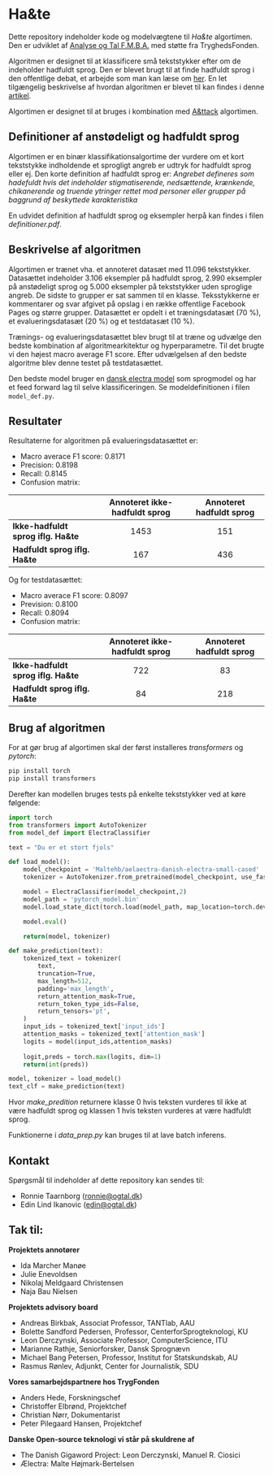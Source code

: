 # Ha&te
Dette repository indeholder kode og modelvægtene til *Ha&te* algortimen. Den er udviklet af [Analyse og Tal F.M.B.A.](www.ogtal.dk) med støtte fra TryghedsFonden. 

Algoritmen er designet til at klassificere små tekststykker efter om de indeholder hadfuldt sprog. Den er blevet brugt til at finde hadfuldt sprog i den offentlige debat, et arbejde som man kan læse om [her](https://strapi.ogtal.dk/uploads/966f1ebcfa9942d3aef338e9920611f4.pdf). En let tilgængelig beskrivelse af hvordan algoritmen er blevet til kan findes i denne [artikel](https://politiken.dk/indland/art8214841/S%C3%A5dan-fik-en-astrofysiker-og-hans-kollegaer-en-superalgoritme-til-at-forst%C3%A5-hvorn%C3%A5r-vi-mennesker-sviner-hinanden-til-p%C3%A5-Facebook).  

Algortimen er designet til at bruges i kombination med [A&ttack](https://github.com/ogtal/A-ttack) algortimen. 

## Definitioner af anstødeligt og hadfuldt sprog

Algortimen er en binær klassifikationsalgortime der vurdere om et kort tekststykke indholdende et sprogligt angreb er udtryk for hadfuldt sprog eller ej. 
Den korte definition af hadfuldt sprog er:
*Angrebet defineres som hadefuldt hvis det indeholder stigmatiserende, nedsættende, krænkende, chikanerende og truende ytringer rettet mod personer eller grupper på baggrund af beskyttede karakteristika*

En udvidet definition af hadfuldt sprog og eksempler herpå kan findes i filen *definitioner.pdf*.

## Beskrivelse af algoritmen

Algortimen er trænet vha. et annoteret datasæt med 11.096 tekststykker. Datasættet indeholder 3.106 eksempler på hadfuldt sprog, 2.990 eksempler på anstødeligt sprog og 5.000 eksempler på tekststykker uden sproglige angreb. De sidste to grupper er sat sammen til en klasse. Teksstykkerne er kommentarer og svar afgivet på opslag i en række offentlige Facebook Pages og større grupper. Datasættet er opdelt i et træningsdatasæt (70 %), et evalueringsdatasæt (20 %) og et testdatasæt (10 %).  

Trænings- og evalueringsdatasættet blev brugt til at træne og udvælge den bedste kombination af algoritmearkitektur og hyperparametre. Til det brugte vi den højest macro average F1 score. Efter udvælgelsen af den bedste algoritme blev denne testet på testdatasættet. 

Den bedste model bruger en [dansk electra model](https://huggingface.co/Maltehb/-l-ctra-danish-electra-small-uncased#) som sprogmodel og har et feed forward lag til selve klassificeringen. Se modeldefinitionen i filen `model_def.py`. 

## Resultater
		
Resultaterne for algoritmen på evalueringsdatasættet er: 
 - Macro averace F1 score: 0.8171
 - Precision: 0.8198 
 - Recall: 0.8145 
 - Confusion matrix:

|         | Annoteret ikke-hadfuldt sprog | Annoteret hadfuldt sprog  |
| ------------- |:-------------:| :-----:|
| **Ikke-hadfuldt sprog iflg. Ha&te** | 1453 | 151 |
| **Hadfuldt sprog iflg. Ha&te**      | 167  | 436 |


Og for testdatasættet:
 - Macro averace F1 score: 0.8097
 - Prevision: 0.8100  
 - Recall: 0.8094
 - Confusion matrix:

|         | Annoteret ikke-hadfuldt sprog | Annoteret hadfuldt sprog  |
| ------------- |:-------------:| :-----:|
| **Ikke-hadfuldt sprog iflg. Ha&te** | 722 | 83 |
| **Hadfuldt sprog iflg. Ha&te**      | 84  | 218 |


## Brug af algoritmen

For at gør brug af algortimen skal der først installeres *transformers* og *pytorch*:
```bash
pip install torch
pip install transformers

```

Derefter kan modellen bruges tests på enkelte tekststykker ved at køre følgende:

```python
import torch
from transformers import AutoTokenizer
from model_def import ElectraClassifier

text = "Du er et stort fjols"

def load_model():
    model_checkpoint = 'Maltehb/aelaectra-danish-electra-small-cased'
    tokenizer = AutoTokenizer.from_pretrained(model_checkpoint, use_fast=True)

    model = ElectraClassifier(model_checkpoint,2)
    model_path = 'pytorch_model.bin'
    model.load_state_dict(torch.load(model_path, map_location=torch.device('cpu')))

    model.eval()

    return(model, tokenizer)

def make_prediction(text):
    tokenized_text = tokenizer(
        text,
        truncation=True,
        max_length=512,
        padding='max_length',
        return_attention_mask=True,
        return_token_type_ids=False,
        return_tensors='pt',
    )
    input_ids = tokenized_text['input_ids']
    attention_masks = tokenized_text['attention_mask']
    logits = model(input_ids,attention_masks)
    
    logit,preds = torch.max(logits, dim=1)
    return(int(preds))

model, tokenizer = load_model()
text_clf = make_prediction(text)
```
Hvor *make_predition* returnere klasse 0 hvis teksten vurderes til ikke at være hadfuldt sprog og klassen 1 hvis teksten vurderes at være hadfuldt sprog. 

Funktionerne i *data_prep.py* kan bruges til at lave batch inferens. 

## Kontakt

Spørgsmål til indeholder af dette repository kan sendes til:
 - Ronnie Taarnborg (ronnie@ogtal.dk)
 - Edin Lind Ikanovic (edin@ogtal.dk)

## Tak til:

**Projektets annotører**
 - Ida Marcher Manøe
 - Julie Enevoldsen
 - Nikolaj Meldgaard Christensen
 - Naja Bau Nielsen

**Projektets advisory board**
 - Andreas Birkbak, Associat Professor, TANTlab, AAU 
 - Bolette Sandford Pedersen, Professor, CenterforSprogteknologi, KU
 - Leon Derczynski, Associate Professor, ComputerScience, ITU
 - Marianne Rathje, Seniorforsker, Dansk Sprognævn
 - Michael Bang Petersen, Professor, Institut for Statskundskab, AU
 - Rasmus Rønlev, Adjunkt, Center for Journalistik, SDU

**Vores samarbejdspartnere hos TrygFonden**
 - Anders Hede, Forskningschef
 - Christoffer Elbrønd, Projektchef
 - Christian Nørr, Dokumentarist
 - Peter Pilegaard Hansen, Projektchef

**Danske Open-source teknologi vi står på skuldrene af**
 - The Danish Gigaword Project: Leon Derczynski, Manuel R. Ciosici
 - Ælectra: Malte Højmark-Bertelsen
